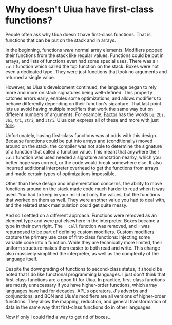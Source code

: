 # Why doesn't Uiua have first-class functions?

People often ask why Uiua doesn't have first-class functions. That is, functions that can be put on the stack and in arrays.

In the beginning, functions *were* normal array elements. Modifiers popped their functions from the stack like regular values. Functions could be put in arrays, and lists of functions even had some special uses. There was a `! call` function which called the top function on the stack. Boxes were not even a dedicated type. They were just functions that took no arguments and returned a single value.

However, as Uiua's development continued, the language began to rely more and more on stack signatures being well-defined. This property catches errors early, enables some optimizations, and allows modifiers to behave differently depending on their function's siganture. That last point lets us avoid having multiple modifiers that work the same way but on different numbers of arguments. For example, [Factor](https://factorcode.org/) has the words `bi`, `2bi`, `3bi`, `tri`, `2tri`, and `3tri`. Uiua can express all of these and more with just [fork]().

Unfortunately, having first-class functions was at odds with this design. Because functions could be put into arrays and (conditionally) moved around on the stack, the compiler was not able to determine the signature of a function that called a function value. This meant that anywhere the `! call` function was used needed a signature annotation nearby, which you better hope was correct, or the code would break somewhere else. It also incurred additional interpreter overhead to get the functions from arrays and made certain types of optimizations impossible.

Other than these design and implementation concerns, the ability to move functions around on the stack made code much harder to read when it was used. You had to keep in your mind not only the values, but the functions that worked on them as well. They were another value you had to deal with, and the related stack manipulation could get quite messy.

And so I settled on a different approach. Functions were removed as an element type and were put elsewhere in the interpreter. Boxes became a type in their own right. The `! call` function was removed, and `!` was repurposed to be part of defining custom modifiers. [Custom modifiers](/docs/custommodifiers) capture the primary use case of first-class functions: injecting some variable code into a function. While they are technically more limited, their uniform structure makes them easier to both read and write. This change also massively simplified the interpreter, as well as the complexity of the language itself.

Despite the downgrading of functions to second-class status, it should be noted that I do like functional programming languages. I just don't think that first-class functions are a good fit for Uiua. In practice, first-class functions are mostly unnecessary if you have higher-order functions, which array languages have had for decades. APL's operators, J's adverbs and conjunctions, and BQN and Uiua's modifiers are all versions of higher-order functions. They allow the mapping, reduction, and general transformation of data in the same way that first-class functions do in other languages.

Now if only I could find a way to get rid of boxes...